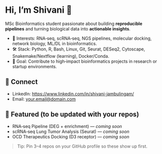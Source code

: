 # Hi, I’m Shivani 👋

MSc Bioinformatics student passionate about building **reproducible pipelines** and turning biological data into **actionable insights**.

- 🔬 Interests: RNA‑seq, scRNA‑seq, NGS pipelines, molecular docking, network biology, ML/DL in bioinformatics.
- 🛠️ Stack: Python, R, Bash, Linux, Git, Seurat, DESeq2, Cytoscape, Snakemake/Nextflow (learning), Docker/Conda.
- 🎯 Goal: Contribute to high‑impact bioinformatics projects in research or startup environments.

## 🔗 Connect
- LinkedIn: https://www.linkedin.com/in/shivani-jambulingam/
- Email: <your.email@domain.com>

## 📂 Featured (to be updated with your repos)
- RNA‑seq Pipeline (DEG + enrichment) — _coming soon_
- scRNA‑seq Lung Tumor Analysis (Seurat) — _coming soon_
- OCD Therapeutics Docking (D3 receptor) — _coming soon_

> Tip: Pin 3–4 repos on your GitHub profile so these show up first.